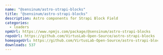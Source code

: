 ```yaml
---
name: "@sensinum/astro-strapi-blocks"
title: "@sensinum/astro-strapi-blocks"
description: Astro components for Strapi Block Field
categories:
  - loaders
npmUrl: https://www.npmjs.com/package/@sensinum/astro-strapi-blocks
repoUrl: https://github.com/VirtusLab-Open-Source/astro-strapi-blocks
homepageUrl: https://github.com/VirtusLab-Open-Source/astro-strapi-blocks#readme
downloads: 537
---
```

